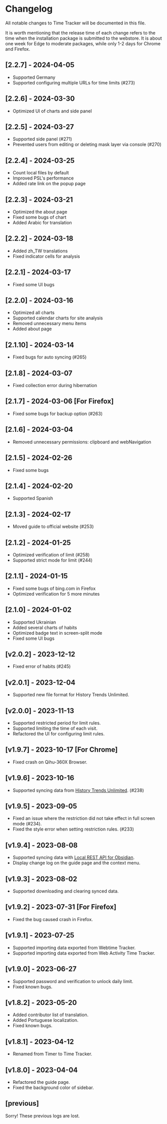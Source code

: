 # Changelog

All notable changes to Time Tracker will be documented in this file.

It is worth mentioning that the release time of each change refers to the time when the installation package is submitted to the webstore. It is about one week for Edge to moderate packages, while only 1-2 days for Chrome and Firefox.

## [2.2.7] - 2024-04-05

-   Supported Germany
-   Supported configuring multiple URLs for time limits (#273)

## [2.2.6] - 2024-03-30

-   Optimized UI of charts and side panel

## [2.2.5] - 2024-03-27

-   Supported side panel (#271)
-   Prevented users from editing or deleting mask layer via console (#270)

## [2.2.4] - 2024-03-25

-   Count local files by default
-   Improved PSL's performance
-   Added rate link on the popup page

## [2.2.3] - 2024-03-21

-   Optimized the about page
-   Fixed some bugs of chart
-   Added Arabic for translation

## [2.2.2] - 2024-03-18

-   Added zh_TW translations
-   Fixed indicator cells for analysis

## [2.2.1] - 2024-03-17

-   Fixed some UI bugs

## [2.2.0] - 2024-03-16

-   Optimized all charts
-   Supported calendar charts for site analysis
-   Removed unnecessary menu items
-   Added about page 

## [2.1.10] - 2024-03-14

-   Fixed bugs for auto syncing (#265)

## [2.1.8] - 2024-03-07

-   Fixed collection error during hibernation

## [2.1.7] - 2024-03-06 [For Firefox]

-   Fixed some bugs for backup option (#263)

## [2.1.6] - 2024-03-04

-   Removed unnecessary permissions: clipboard and webNavigation

## [2.1.5] - 2024-02-26

-   Fixed some bugs

## [2.1.4] - 2024-02-20

-   Supported Spanish

## [2.1.3] - 2024-02-17

-   Moved guide to official website (#253)

## [2.1.2] - 2024-01-25

-   Optimized verification of limit (#258)
-   Supported strict mode for limit (#244)

## [2.1.1] - 2024-01-15

-   Fixed some bugs of bing.com in Firefox
-   Optimized verification for 5 more minutes

## [2.1.0] - 2024-01-02

-   Supported Ukrainian
-   Added several charts of habits
-   Optimized badge text in screen-split mode
-   Fixed some UI bugs

## [v2.0.2] - 2023-12-12

-   Fixed error of habits (#245)

## [v2.0.1] - 2023-12-04

-   Supported new file format for History Trends Unlimited.

## [v2.0.0] - 2023-11-13

-   Supported restricted period for limit rules.
-   Supported limiting the time of each visit.
-   Refactored the UI for configuring limit rules.

## [v1.9.7] - 2023-10-17 [For Chrome]

-   Fixed crash on Qihu-360X Browser.

## [v1.9.6] - 2023-10-16

-   Supported syncing data from [History Trends Unlimited](https://chrome.google.com/webstore/detail/history-trends-unlimited/pnmchffiealhkdloeffcdnbgdnedheme). (#238)

## [v1.9.5] - 2023-09-05

-   Fixed an issue where the restriction did not take effect in full screen mode (#234).
-   Fixed the style error when setting restriction rules. (#233)

## [v1.9.4] - 2023-08-08

-   Supported syncing data with [Local REST API for Obsidian](https://github.com/coddingtonbear/obsidian-local-rest-api).
-   Display change log on the guide page and the context menu.

## [v1.9.3] - 2023-08-02

-   Supported downloading and clearing synced data.

## [v1.9.2] - 2023-07-31 [For Firefox]

-   Fixed the bug caused crash in Firefox.

## [v1.9.1] - 2023-07-25

-   Supported importing data exported from Webtime Tracker.
-   Supported importing data exported from Web Activity Time Tracker.

## [v1.9.0] - 2023-06-27

-   Supported password and verification to unlock daily limit.
-   Fixed known bugs.

## [v1.8.2] - 2023-05-20

-   Added contributor list of translation.
-   Added Portuguese localization.
-   Fixed known bugs.

## [v1.8.1] - 2023-04-12

-   Renamed from Timer to Time Tracker.

## [v1.8.0] - 2023-04-04

-   Refactored the guide page.
-   Fixed the background color of sidebar.

## [previous]

Sorry! These previous logs are lost.
